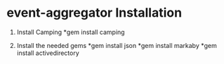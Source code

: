 event-aggregator Installation
================


1. Install Camping
*gem install camping

2. Install the needed gems
*gem install json
*gem install markaby
*gem install activedirectory
